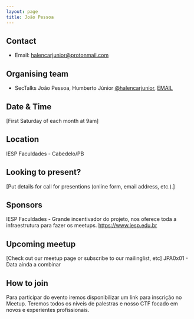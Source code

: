 ```yaml
---
layout: page
title: João Pessoa
---
```

    
## Contact

* Email: [halencarjunior@protonmail.com](mailto:halencarjunior@protonmail.com)

## Organising team

* SecTalks João Pessoa, 
Humberto Júnior
[@halencarjunior](https://twitter.com/halencarjunior), [EMAIL](mailto:halencarjunior@protonmail.com)

## Date & Time

[First Saturday of each month at 9am]

## Location

IESP Faculdades - Cabedelo/PB

## Looking to present?

[Put details for call for presentions (online form, email address, etc.).]

## Sponsors

IESP Faculdades - Grande incentivador do projeto, nos oferece toda a infraestrutura para fazer os meetups.
https://www.iesp.edu.br

## Upcoming meetup

[Check out our meetup page or subscribe to our mailinglist, etc]
JPA0x01 - Data ainda a combinar

## How to join

Para participar do evento iremos disponibilizar um link para inscrição no Meetup.
Teremos todos os níveis de palestras e nosso CTF focado em novos e experientes profissionais.

